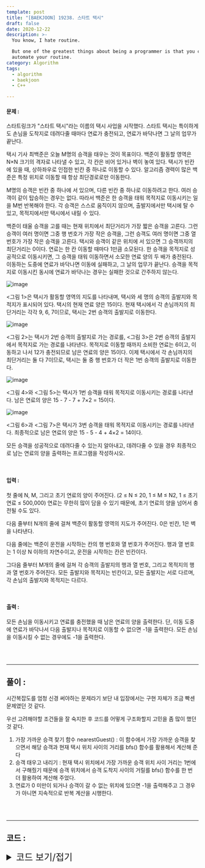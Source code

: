 ```yaml
---
template: post
title: "[BAEKJOON] 19238. 스타트 택시"
draft: false
date: 2020-12-22
description: >-
  You know, I hate routine.

  But one of the greatest things about being a programmer is that you can
  automate your routine.
category: Algorithm
tags:
  - algorithm
  - baekjoon
  - C++

---
```




#### 문제 : 

스타트링크가 "스타트 택시"라는 이름의 택시 사업을 시작했다. 스타트 택시는 특이하게도 손님을 도착지로 데려다줄 때마다 연료가 충전되고, 연료가 바닥나면 그 날의 업무가 끝난다.

택시 기사 최백준은 오늘 M명의 승객을 태우는 것이 목표이다. 백준이 활동할 영역은 N×N 크기의 격자로 나타낼 수 있고, 각 칸은 비어 있거나 벽이 놓여 있다. 택시가 빈칸에 있을 때, 상하좌우로 인접한 빈칸 중 하나로 이동할 수 있다. 알고리즘 경력이 많은 백준은 특정 위치로 이동할 때 항상 최단경로로만 이동한다.

M명의 승객은 빈칸 중 하나에 서 있으며, 다른 빈칸 중 하나로 이동하려고 한다. 여러 승객이 같이 탑승하는 경우는 없다. 따라서 백준은 한 승객을 태워 목적지로 이동시키는 일을 M번 반복해야 한다. 각 승객은 스스로 움직이지 않으며, 출발지에서만 택시에 탈 수 있고, 목적지에서만 택시에서 내릴 수 있다.

백준이 태울 승객을 고를 때는 현재 위치에서 최단거리가 가장 짧은 승객을 고른다. 그런 승객이 여러 명이면 그중 행 번호가 가장 작은 승객을, 그런 승객도 여러 명이면 그중 열 번호가 가장 작은 승객을 고른다. 택시와 승객이 같은 위치에 서 있으면 그 승객까지의 최단거리는 0이다. 연료는 한 칸 이동할 때마다 1만큼 소모된다. 한 승객을 목적지로 성공적으로 이동시키면, 그 승객을 태워 이동하면서 소모한 연료 양의 두 배가 충전된다. 이동하는 도중에 연료가 바닥나면 이동에 실패하고, 그 날의 업무가 끝난다. 승객을 목적지로 이동시킨 동시에 연료가 바닥나는 경우는 실패한 것으로 간주하지 않는다.

![image](https://user-images.githubusercontent.com/57346455/117655059-8ace7700-b1d1-11eb-81f0-5982267c2c87.png)

<그림 1>은 택시가 활동할 영역의 지도를 나타내며, 택시와 세 명의 승객의 출발지와 목적지가 표시되어 있다. 택시의 현재 연료 양은 15이다. 현재 택시에서 각 손님까지의 최단거리는 각각 9, 6, 7이므로, 택시는 2번 승객의 출발지로 이동한다.

![image](https://user-images.githubusercontent.com/57346455/117655158-acc7f980-b1d1-11eb-9f0a-041600658bd9.png)

<그림 2>는 택시가 2번 승객의 출발지로 가는 경로를, <그림 3>은 2번 승객의 출발지에서 목적지로 가는 경로를 나타낸다. 목적지로 이동할 때까지 소비한 연료는 6이고, 이동하고 나서 12가 충전되므로 남은 연료의 양은 15이다. 이제 택시에서 각 손님까지의 최단거리는 둘 다 7이므로, 택시는 둘 중 행 번호가 더 작은 1번 승객의 출발지로 이동한다.

![image](https://user-images.githubusercontent.com/57346455/117655191-b6e9f800-b1d1-11eb-8abb-f3e5e2b3c6d2.png)

<그림 4>와 <그림 5>는 택시가 1번 승객을 태워 목적지로 이동시키는 경로를 나타낸다. 남은 연료의 양은 15 - 7 - 7 + 7×2 = 15이다.

![image](https://user-images.githubusercontent.com/57346455/117655268-ce28e580-b1d1-11eb-84ab-c6c0cf654c99.png)

<그림 6>과 <그림 7>은 택시가 3번 승객을 태워 목적지로 이동시키는 경로를 나타낸다. 최종적으로 남은 연료의 양은 15 - 5 - 4 + 4×2 = 14이다.

모든 승객을 성공적으로 데려다줄 수 있는지 알아내고, 데려다줄 수 있을 경우 최종적으로 남는 연료의 양을 출력하는 프로그램을 작성하시오.

<br/>

#### 입력 :

첫 줄에 N, M, 그리고 초기 연료의 양이 주어진다. (2 ≤ N ≤ 20, 1 ≤ M ≤ N2, 1 ≤ 초기 연료 ≤ 500,000) 연료는 무한히 많이 담을 수 있기 때문에, 초기 연료의 양을 넘어서 충전될 수도 있다.

다음 줄부터 N개의 줄에 걸쳐 백준이 활동할 영역의 지도가 주어진다. 0은 빈칸, 1은 벽을 나타낸다.

다음 줄에는 백준이 운전을 시작하는 칸의 행 번호와 열 번호가 주어진다. 행과 열 번호는 1 이상 N 이하의 자연수이고, 운전을 시작하는 칸은 빈칸이다.

그다음 줄부터 M개의 줄에 걸쳐 각 승객의 출발지의 행과 열 번호, 그리고 목적지의 행과 열 번호가 주어진다. 모든 출발지와 목적지는 빈칸이고, 모든 출발지는 서로 다르며, 각 손님의 출발지와 목적지는 다르다.

<br/>

#### 출력 : 

모든 손님을 이동시키고 연료를 충전했을 때 남은 연료의 양을 출력한다. 단, 이동 도중에 연료가 바닥나서 다음 출발지나 목적지로 이동할 수 없으면 -1을 출력한다. 모든 손님을 이동시킬 수 없는 경우에도 -1을 출력한다.

<br/>

<br/>

___

## 풀이 :

시간복잡도를 엄청 신경 써야하는 문제라기 보단 내 입장에서는 구현 자체가 조금 빡센 문제였던 것 같다.

우선 고려해야할 조건들을 잘 숙지한 후 코드를 어떻게 구조화할지 고민을 좀 많이 했던 것 같다.

1. 가장 가까운 승객 찾기 함수 nearestGuest() : 이 함수에서 가장 가까운 승객을 찾으면서 해당 승객과 현재 택시 위치 사이의 거리를 bfs() 함수를 활용해서 계산해 준다
2. 승객 태우고 내리기 : 현재 택시 위치에서 가장 가까운 승객 위치 사이 거리는 1번에서 구해줬기 때문에 승객 위치에서 승객 도착지 사이의 거릴를 bfs() 함수를 한 번 더 활용하여 계산해 주었다.
3. 연료가 0 미만이 되거나 승객이 갈 수 없는 위치에 있으면 -1을 출력해주고 그 경우가 아니면 지속적으로 반복 계산을 시행한다.

<br/>

<br/>

---

## 코드 :

<details>
<summary style="cursor:pointer; font-size:1.5rem">
	코드 보기/접기
</summary>

```c++
#include <iostream>
#include <queue>
#include <cmath>
#include <utility>

#define pii pair<int, int>

using namespace std;
typedef struct Node {
    bool arrived = false;
    int startx;
    int starty;
    int finx;
    int finy;
} Node;
typedef struct Qnode {
    int dist;
    int x;
    int y;
    int idx;
} Qnode;

struct compare {
    bool operator()(Qnode a, Qnode b) {
        if (a.dist == b.dist) {
            if (a.x == b.x) return a.y > b.y;
            return a.x > b.x;
        }
        return a.dist > b.dist;
    }
};

bool board[21][21];
Node *guest;
int n, m, startdist, di[4] = {0, 1, 0, -1}, dj[4] = {1, 0, -1, 0};

int bfs(int curx, int cury, int finx, int finy) {
    queue<pii > q;
    int cnt = 0, size, cmpx, cmpy;
    bool visit[21][21]{false};

    if (curx == finx && cury == finy) return 0;
    q.push(pii(curx, cury));
    while (!q.empty()) {
        size = q.size();
        cnt++;
        while (size--) {
            curx = q.front().first;
            cury = q.front().second;
            q.pop();
            for (int k = 0; k < 4; k++) {
                cmpx = curx + di[k];
                cmpy = cury + dj[k];
                if (0 < cmpx && cmpx <= n && 0 < cmpy && cmpy <= n && board[cmpx][cmpy] && !visit[cmpx][cmpy]) {
                    if (cmpx == finx && cmpy == finy) return cnt;
                    visit[cmpx][cmpy] = true;
                    q.push(pii(cmpx, cmpy));
                }
            }
        }
    }
    return -1;
}

int nearestGuest(int curx, int cury) {
    priority_queue<Qnode, vector<Qnode>, compare> pq;
    for (int i = 0; i < m; i++)
        if (!guest[i].arrived)
            pq.push(Qnode{bfs(curx, cury, guest[i].startx, guest[i].starty), guest[i].startx, guest[i].starty, i});
    startdist = pq.top().dist;
    return pq.top().idx;
}

int calculFuel(int curx, int cury, int fuel) {
    int nearidx, movedist;
    for (int i = 0; i < m; i++) {
        nearidx = nearestGuest(curx, cury);
        movedist = bfs(guest[nearidx].startx, guest[nearidx].starty, guest[nearidx].finx, guest[nearidx].finy);
        if (startdist == -1 || movedist == -1) return -1;
        fuel -= startdist + movedist;
        if (fuel < 0) return -1;
        fuel += movedist * 2;
        guest[nearidx].arrived = true;
        curx = guest[nearidx].finx;
        cury = guest[nearidx].finy;
    }
    return fuel;
}

int main() {
    int i, j, num, curx, cury, fuel;
    cin >> n >> m >> fuel;

    guest = new Node[m];
    for (i = 1; i <= n; i++)
        for (j = 1; j <= n; j++) {
            cin >> num;
            board[i][j] = ((num == 1) ? false : true);
        }
    cin >> curx >> cury;

    for (i = 0; i < m; i++)
        cin >> guest[i].startx >> guest[i].starty >> guest[i].finx >> guest[i].finy;
    cout << calculFuel(curx, cury, fuel) << '\n';
    return 0;
}
```

</details>
<br/>

